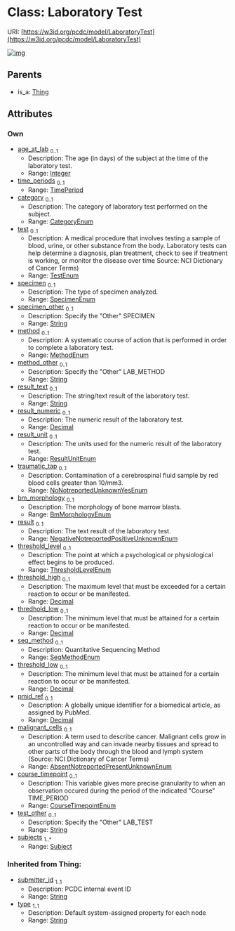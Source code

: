 
# Class: Laboratory Test




URI: [https://w3id.org/pcdc/model/LaboratoryTest](https://w3id.org/pcdc/model/LaboratoryTest)


[![img](https://yuml.me/diagram/nofunky;dir:TB/class/[TimePeriod],[Thing],[Subject],[Subject]<subjects%201..*-++[LaboratoryTest&#124;age_at_lab:integer%20%3F;category:CategoryEnum%20%3F;test:TestEnum%20%3F;specimen:SpecimenEnum%20%3F;specimen_other:string%20%3F;method:MethodEnum%20%3F;method_other:string%20%3F;result_text:string%20%3F;result_numeric:decimal%20%3F;result_unit:ResultUnitEnum%20%3F;traumatic_tap:NoNotreportedUnknownYesEnum%20%3F;bm_morphology:BmMorphologyEnum%20%3F;result:NegativeNotreportedPositiveUnknownEnum%20%3F;threshold_level:ThresholdLevelEnum%20%3F;threshold_high:decimal%20%3F;thredhold_low:decimal%20%3F;seq_method:SeqMethodEnum%20%3F;threshold_low:decimal%20%3F;pmid_ref:decimal%20%3F;malignant_cells:AbsentNotreportedPresentUnknownEnum%20%3F;course_timepoint:CourseTimepointEnum%20%3F;test_other:string%20%3F;submitter_id(i):string;type(i):string],[TimePeriod]<time_periods%200..1-++[LaboratoryTest],[Thing]^-[LaboratoryTest])](https://yuml.me/diagram/nofunky;dir:TB/class/[TimePeriod],[Thing],[Subject],[Subject]<subjects%201..*-++[LaboratoryTest&#124;age_at_lab:integer%20%3F;category:CategoryEnum%20%3F;test:TestEnum%20%3F;specimen:SpecimenEnum%20%3F;specimen_other:string%20%3F;method:MethodEnum%20%3F;method_other:string%20%3F;result_text:string%20%3F;result_numeric:decimal%20%3F;result_unit:ResultUnitEnum%20%3F;traumatic_tap:NoNotreportedUnknownYesEnum%20%3F;bm_morphology:BmMorphologyEnum%20%3F;result:NegativeNotreportedPositiveUnknownEnum%20%3F;threshold_level:ThresholdLevelEnum%20%3F;threshold_high:decimal%20%3F;thredhold_low:decimal%20%3F;seq_method:SeqMethodEnum%20%3F;threshold_low:decimal%20%3F;pmid_ref:decimal%20%3F;malignant_cells:AbsentNotreportedPresentUnknownEnum%20%3F;course_timepoint:CourseTimepointEnum%20%3F;test_other:string%20%3F;submitter_id(i):string;type(i):string],[TimePeriod]<time_periods%200..1-++[LaboratoryTest],[Thing]^-[LaboratoryTest])

## Parents

 *  is_a: [Thing](Thing.md)

## Attributes


### Own

 * [age_at_lab](age_at_lab.md)  <sub>0..1</sub>
     * Description: The age (in days) of the subject at the time of the laboratory test.
     * Range: [Integer](types/Integer.md)
 * [time_periods](time_periods.md)  <sub>0..1</sub>
     * Range: [TimePeriod](TimePeriod.md)
 * [category](category.md)  <sub>0..1</sub>
     * Description: The category of laboratory test performed on the subject.
     * Range: [CategoryEnum](CategoryEnum.md)
 * [test](test.md)  <sub>0..1</sub>
     * Description: A medical procedure that involves testing a sample of blood, urine, or other substance from the body. Laboratory tests can help determine a diagnosis, plan treatment, check to see if treatment is working, or monitor the disease over time Source: NCI Dictionary of Cancer Terms)
     * Range: [TestEnum](TestEnum.md)
 * [specimen](specimen.md)  <sub>0..1</sub>
     * Description: The type of specimen analyzed.
     * Range: [SpecimenEnum](SpecimenEnum.md)
 * [specimen_other](specimen_other.md)  <sub>0..1</sub>
     * Description: Specify the "Other" SPECIMEN
     * Range: [String](types/String.md)
 * [method](method.md)  <sub>0..1</sub>
     * Description: A systematic course of action that is performed in order to complete a laboratory test.
     * Range: [MethodEnum](MethodEnum.md)
 * [method_other](method_other.md)  <sub>0..1</sub>
     * Description: Specify the "Other" LAB_METHOD
     * Range: [String](types/String.md)
 * [result_text](result_text.md)  <sub>0..1</sub>
     * Description: The string/text result of the laboratory test.
     * Range: [String](types/String.md)
 * [result_numeric](result_numeric.md)  <sub>0..1</sub>
     * Description: The numeric result of the laboratory test.
     * Range: [Decimal](types/Decimal.md)
 * [result_unit](result_unit.md)  <sub>0..1</sub>
     * Description: The units used for the numeric result of the laboratory test.
     * Range: [ResultUnitEnum](ResultUnitEnum.md)
 * [traumatic_tap](traumatic_tap.md)  <sub>0..1</sub>
     * Description: Contamination of a cerebrospinal fluid sample by red blood cells greater than 10/mm3.
     * Range: [NoNotreportedUnknownYesEnum](NoNotreportedUnknownYesEnum.md)
 * [bm_morphology](bm_morphology.md)  <sub>0..1</sub>
     * Description: The morphology of bone marrow blasts.
     * Range: [BmMorphologyEnum](BmMorphologyEnum.md)
 * [result](result.md)  <sub>0..1</sub>
     * Description: The text result of the laboratory test.
     * Range: [NegativeNotreportedPositiveUnknownEnum](NegativeNotreportedPositiveUnknownEnum.md)
 * [threshold_level](threshold_level.md)  <sub>0..1</sub>
     * Description: The point at which a psychological or physiological effect begins to be produced.
     * Range: [ThresholdLevelEnum](ThresholdLevelEnum.md)
 * [threshold_high](threshold_high.md)  <sub>0..1</sub>
     * Description: The maximum level that must be exceeded for a certain reaction to occur or be manifested.
     * Range: [Decimal](types/Decimal.md)
 * [thredhold_low](thredhold_low.md)  <sub>0..1</sub>
     * Description: The minimum level that must be attained for a certain reaction to occur or be manifested.
     * Range: [Decimal](types/Decimal.md)
 * [seq_method](seq_method.md)  <sub>0..1</sub>
     * Description: Quantitative Sequencing Method
     * Range: [SeqMethodEnum](SeqMethodEnum.md)
 * [threshold_low](threshold_low.md)  <sub>0..1</sub>
     * Description: The minimum level that must be attained for a certain reaction to occur or be manifested.
     * Range: [Decimal](types/Decimal.md)
 * [pmid_ref](pmid_ref.md)  <sub>0..1</sub>
     * Description: A globally unique identifier for a biomedical article, as assigned by PubMed.
     * Range: [Decimal](types/Decimal.md)
 * [malignant_cells](malignant_cells.md)  <sub>0..1</sub>
     * Description: A term used to describe cancer. Malignant cells grow in an uncontrolled way and can invade nearby tissues and spread to other parts of the body through the blood and lymph system (Source: NCI Dictionary of Cancer Terms)
     * Range: [AbsentNotreportedPresentUnknownEnum](AbsentNotreportedPresentUnknownEnum.md)
 * [course_timepoint](course_timepoint.md)  <sub>0..1</sub>
     * Description: This variable gives more precise granularity to when an observation occured during the period of the indicated "Course" TIME_PERIOD
     * Range: [CourseTimepointEnum](CourseTimepointEnum.md)
 * [test_other](test_other.md)  <sub>0..1</sub>
     * Description: Specify the "Other" LAB_TEST
     * Range: [String](types/String.md)
 * [subjects](subjects.md)  <sub>1..\*</sub>
     * Range: [Subject](Subject.md)

### Inherited from Thing:

 * [submitter_id](submitter_id.md)  <sub>1..1</sub>
     * Description: PCDC internal event ID
     * Range: [String](types/String.md)
 * [type](type.md)  <sub>1..1</sub>
     * Description: Default system-assigned property for each node
     * Range: [String](types/String.md)
